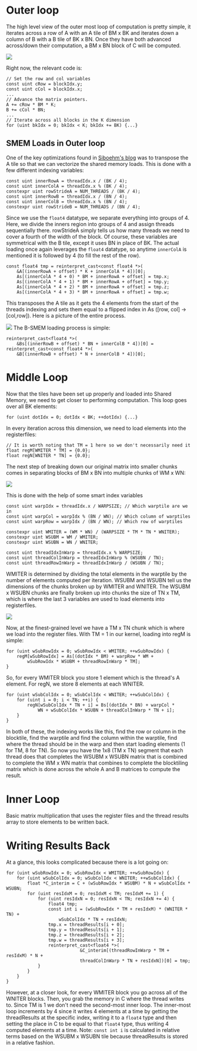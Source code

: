 # Outer loop

The high level view of the outer most loop of computation is pretty simple, it iterates across a row of A with an A tile of BM x BK and iterates down a column of B with a B tile of BK x BN. Once they have both advanced across/down their computation, a BM x BN block of C will be computed.

![](./Excalidraw/Outerloop.png)

Right now, the relevant code is:
```
// Set the row and col variables
const uint cRow = blockIdx.y;
const uint cCol = blockIdx.x;
...
// Advance the matrix pointers.
A += cRow * BM * K;
B += cCol * BN;
...
// Iterate across all blocks in the K dimension
for (uint bkIdx = 0; bkIdx < K; bkIdx += BK) {...}
```
## SMEM Loads in Outer loop
One of the key optimizations found in [Siboehm's blog](https://siboehm.com/articles/22/CUDA-MMM) was to transpose the A tile so that we can vectorize the shared memory loads. This is done with a few different indexing variables:
```
const uint innerRowA = threadIdx.x / (BK / 4);
const uint innerColA = threadIdx.x % (BK / 4);
constexpr uint rowStrideA = NUM_THREADS / (BK / 4);
const uint innerRowB = threadIdx.x / (BN / 4);
const uint innerColB = threadIdx.x % (BN / 4);
constexpr uint rowStrideB = NUM_THREADS / (BN / 4);
```
Since we use the `float4` datatype, we separate everything into groups of 4. Here, we divide the inners region into groups of 4 and assign threads sequentially there. rowStrideA simply tells us how many threads we need to cover a fourth of the width of the block. Of course, these variables are symmetrical with the B tile, except it uses BN in place of BK. The actual loading once again leverages the `float4` datatype, so anytime `innerColA` is mentioned it is followed by 4 (to fill the rest of the row).
```
const float4 tmp = reinterpret_cast<const float4 *>(
	&A[(innerRowA + offset) * K + innerColA * 4])[0];
	As[(innerColA * 4 + 0) * BM + innerRowA + offset] = tmp.x;
	As[(innerColA * 4 + 1) * BM + innerRowA + offset] = tmp.y;
	As[(innerColA * 4 + 2) * BM + innerRowA + offset] = tmp.z;
	As[(innerColA * 4 + 3) * BM + innerRowA + offset] = tmp.w;
```
This transposes the A tile as it gets the 4 elements from the start of the threads indexing and sets them equal to a flipped index in As ([row, col] -> [col,row]). Here is a picture of the entire process. 

  ![](./Excalidraw/SMEM-Loading.png)
The B-SMEM loading process is simple: 
```
reinterpret_cast<float4 *>( 
	&Bs[(innerRowB + offset) * BN + innerColB * 4])[0] =
reinterpret_cast<const float4 *>(
	&B[(innerRowB + offset) * N + innerColB * 4])[0];
```


# Middle Loop
Now that the tiles have been set up properly and loaded into Shared Memory, we need to get closer to performing computation. This loop goes over all BK elements:
```
for (uint dotIdx = 0; dotIdx < BK; ++dotIdx) {...}
```
In every iteration across this dimension, we need to load elements into the registerfiles:
```
// It is worth noting that TM = 1 here so we don't necessarily need it
float regM[WMITER * TM] = {0.0};
float regN[WNITER * TN] = {0.0};
```
The next step of breaking down our original matrix into smaller chunks comes in separating blocks of BM x BN into multiple chunks of WM x WN:

![](./Excalidraw/Warptiling.png)

This is done with the help of some smart index variables
```
const uint warpIdx = threadIdx.x / WARPSIZE; // Which warptile are we in
const uint warpCol = warpIdx % (BN / WN); // Which column of warptiles
const uint warpRow = warpIdx / (BN / WN); // Which row of warptiles

constexpr uint WMITER = (WM * WN) / (WARPSIZE * TM * TN * WNITER);
constexpr uint WSUBM = WM / WMITER;
constexpr uint WSUBN = WN / WNITER; 

const uint threadIdxInWarp = threadIdx.x % WARPSIZE;
const uint threadColInWarp = threadIdxInWarp % (WSUBN / TN); 
const uint threadRowInWarp = threadIdxInWarp / (WSUBN / TN); 
```
WMITER is determined by dividing the total elements in the warptile by the number of elements computed per iteration. WSUBM and WSUBN tell us the dimensions of the chunks broken up by WMITER and WNITER. The WSUBM x WSUBN chunks are finally broken up into chunks the size of TN x TM, which is where the last 3 variables are used to load elements into registerfiles.

![](./Excalidraw/warpsubtiles.png)

Now, at the finest-grained level we have a TM x TN chunk which is where we load into the register files. With TM = 1 in our kernel, loading into regM is simple:
```
for (uint wSubRowIdx = 0; wSubRowIdx < WMITER; ++wSubRowIdx) {
	regM[wSubRowIdx] = As[(dotIdx * BM) + warpRow * WM +
		wSubRowIdx * WSUBM + threadRowInWarp * TM];
}
```
So, for every WMITER block you store 1 element which is the thread's A element. For regN, we store 8 elements at each WNITER.
```
for (uint wSubColIdx = 0; wSubColIdx < WNITER; ++wSubColIdx) {
	for (uint i = 0; i < TN; ++i) {
		regN[wSubColIdx * TN + i] = Bs[(dotIdx * BN) + warpCol * 
			WN + wSubColIdx * WSUBN + threadColInWarp * TN + i];
	}
}
```
In both of these, the indexing works like this, find the row or column in the blocktile, find the warptile and find the column within the warptile, find where the thread should be in the warp and then start loading elements (1 for TM, 8 for TN). So now you have the 1x8 (TM x TN) segment that each thread does that completes the WSUBM x WSUBN matrix that is combined to complete the WM x WN matrix that combines to complete the blocktiling matrix which is done across the whole A and B matrices to compute the result.

# Inner Loop
Basic matrix multiplication that uses the register files and the thread results array to store elements to be written back.

# Writing Results Back
At a glance, this looks complicated because there is a lot going on:
```
for (uint wSubRowIdx = 0; wSubRowIdx < WMITER; ++wSubRowIdx) {
	for (uint wSubColIdx = 0; wSubColIdx < WNITER; ++wSubColIdx) {
		float *C_interim = C + (wSubRowIdx * WSUBM) * N + wSubColIdx * WSUBN;
		for (uint resIdxM = 0; resIdxM < TM; resIdxM += 1) {
			for (uint resIdxN = 0; resIdxN < TN; resIdxN += 4) {
				float4 tmp;
				const int i = (wSubRowIdx * TM + resIdxM) * (WNITER * TN) +
					wSubColIdx * TN + resIdxN;
				tmp.x = threadResults[i + 0];
				tmp.y = threadResults[i + 1];
				tmp.z = threadResults[i + 2];
				tmp.w = threadResults[i + 3];
				reinterpret_cast<float4 *>(
							&C_interim[(threadRowInWarp * TM + resIdxM) * N +
							threadColInWarp * TN + resIdxN])[0] = tmp;
			}
		}
	}	
}	
```
However, at a closer look, for every WMITER block you go across all of the WNITER blocks. Then, you grab the memory in C where the thread writes to. Since TM is 1 we don't need the second-most inner loop. The inner-most loop increments by 4 since it writes 4 elements at a time by getting the threadResults at the specific index, writing it to a `float4` type and then setting the place in C to be equal to that `float4` type, thus writing 4 computed elements at a time. Note: `const int i` is calculated in relative terms based on the WSUBM x WSUBN tile because threadResults is stored in a relative fashion.